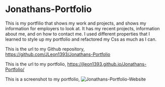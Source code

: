 # Jonathans-Portfolio

This is my portfilio that shows my work and projects, and shows my information for employers to look at. It has my recent projects, information about me, and on how to contact me. I used different properties that I learned to style up my portfolio and refactored my Css as much as I can.

This is the url to my Github repository, https://github.com/JLeon1393/Jonathans-Portfolio

This is the url to my portfolio, https://jleon1393.github.io/Jonathans-Portfolio/

This is a screenshot to my portfolio, ![Jonathans-Portfolio-Website](https://user-images.githubusercontent.com/111095820/193366853-f26b43ce-ad04-4814-a8d0-8560977d5def.png)